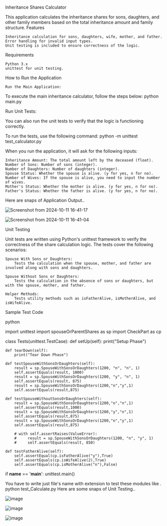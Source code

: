 Inheritance Shares Calculator

This application calculates the inheritance shares for sons, daughters, and other family members based on the total inheritance amount and family structure.
Features

    Inheritance calculation for sons, daughters, wife, mother, and father.
    Error handling for invalid input types.
    Unit testing is included to ensure correctness of the logic.

Requirements

    Python 3.x
    unittest for unit testing.

How to Run the Application

    Run the Main Application:
To execute the main inheritance calculator, follow the steps below:
python main.py

Run Unit Tests:

You can also run the unit tests to verify that the logic is functioning correctly.

To run the tests, use the following command:
    python -m unittest test_calculator.py

When you run the application, it will ask for the following inputs:

    Inheritance Amount: The total amount left by the deceased (float).
    Number of Sons: Number of sons (integer).
    Number of Daughters: Number of daughters (integer).
    Spouse Status: Whether the spouse is alive. (y for yes, n for no).
    Number of Wives: If the spouse is alive, you need to input the number of wives.
    Mother's Status: Whether the mother is alive. (y for yes, n for no).
    Father's Status: Whether the father is alive. (y for yes, n for no).
Here are snaps of Application Output..

![Screenshot from 2024-10-11 16-41-17](https://github.com/user-attachments/assets/2223d362-f0d3-4403-8b5b-8e8d4b0b5270)

![Screenshot from 2024-10-11 16-41-04](https://github.com/user-attachments/assets/fc761ca5-8348-4f5a-9957-3d2ce9606da0)


Unit Testing

Unit tests are written using Python's unittest framework to verify the correctness of the share calculation logic. The tests cover the following scenarios:

    Spouse With Sons or Daughters:
        Tests the calculation when the spouse, mother, and father are involved along with sons and daughters.

    Spouse Without Sons or Daughters:
        Tests the calculation in the absence of sons or daughters, but with the spouse, mother, and father.

    Helper Methods:
        Tests utility methods such as isFatherAlive, isMotherAlive, and isWifeAlive.

Sample Test Code

python

import unittest
import spouseOrParentShares as sp
import CheckPart as cp

class Tests(unittest.TestCase):
    def setUp(self):
        print("Setup Phase")
    
    def tearDown(self):
        print("Tear Down Phase")
    
    def testSpouseWithSonsOrDaughters(self):
        result = sp.SpouseWithSonsOrDaughters(1200, "n", "n", 1)
        self.assertEquals(result, 1000)
        result = sp.SpouseWithSonsOrDaughters(1200, "y", "n", 1)
        self.assertEquals(result, 875)
        result = sp.SpouseWithSonsOrDaughters(1200,"n","y",1)
        self.assertEquals(result,875)

    def testSpouseWithoutSonsOrDaughters(self):
        result = sp.SpouseWithSonsOrDaughters(1200,"n","n",1)
        self.assertEquals(result,1000)
        result = sp.SpouseWithSonsOrDaughters(1200,"y","n",1)
        self.assertEquals(result,875)
        result = sp.SpouseWithSonsOrDaughters(1200,"n","y",1)
        self.assertEquals(result,875)

        # with self.assertRaises(ValueError):
        #     result = sp.SpouseWithSonsOrDaughters(1200, "n", "y", 1)
        #     self.assertEquals(result, 850)

    def testFatherAlive(self):
        self.assertEqual(cp.isFatherAlive("y"),True)
        self.assertEquals(cp.isWifeAlive(2),True)
        self.assertEquals(cp.isMotherAlive("n"),False)

if __name__ == '__main__':
    unittest.main()
    
You have to write just file's name with extension to test these modules like .
        python test_Calculate.py
Here are some snaps of Unit Testing..

![image](https://github.com/user-attachments/assets/5f929c52-d4d5-4b8b-94e7-b718ed4c887d)

![image](https://github.com/user-attachments/assets/553651c2-2d34-4d20-9f9a-071e760cb3d7)

![image](https://github.com/user-attachments/assets/a9ae3dbd-ab1c-4f0c-929b-562172dac07e)



        
